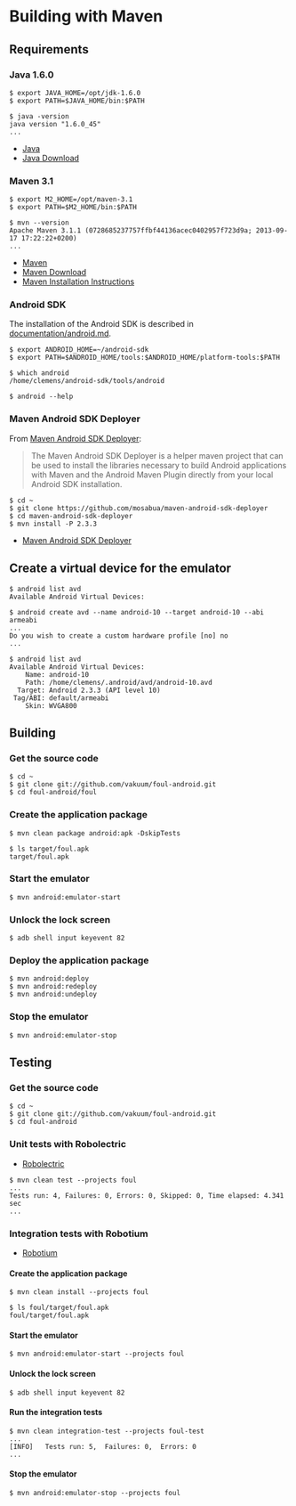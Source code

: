 # Building with Maven

## Requirements

### Java 1.6.0

```
$ export JAVA_HOME=/opt/jdk-1.6.0
$ export PATH=$JAVA_HOME/bin:$PATH

$ java -version
java version "1.6.0_45"
...
```

* [Java](http://www.oracle.com/technetwork/java/)
* [Java Download](http://www.oracle.com/technetwork/java/javase/downloads/)

### Maven 3.1

```
$ export M2_HOME=/opt/maven-3.1
$ export PATH=$M2_HOME/bin:$PATH

$ mvn --version
Apache Maven 3.1.1 (0728685237757ffbf44136acec0402957f723d9a; 2013-09-17 17:22:22+0200)
...
```

* [Maven](https://maven.apache.org/)
* [Maven Download](https://maven.apache.org/download.cgi)
* [Maven Installation Instructions](https://maven.apache.org/download.cgi#Installation_Instructions)

### Android SDK

The installation of the Android SDK is described in [documentation/android.md](android.md).

```
$ export ANDROID_HOME=~/android-sdk
$ export PATH=$ANDROID_HOME/tools:$ANDROID_HOME/platform-tools:$PATH

$ which android
/home/clemens/android-sdk/tools/android

$ android --help
```

### Maven Android SDK Deployer

From [Maven Android SDK Deployer](https://github.com/mosabua/maven-android-sdk-deployer):

> The Maven Android SDK Deployer is a helper maven project that can be used to install the libraries necessary to build Android applications with Maven and the Android Maven Plugin directly from your local Android SDK installation.

```
$ cd ~
$ git clone https://github.com/mosabua/maven-android-sdk-deployer
$ cd maven-android-sdk-deployer
$ mvn install -P 2.3.3
```

* [Maven Android SDK Deployer](https://github.com/mosabua/maven-android-sdk-deployer)

## Create a virtual device for the emulator

```
$ android list avd
Available Android Virtual Devices:

$ android create avd --name android-10 --target android-10 --abi armeabi
...
Do you wish to create a custom hardware profile [no] no
...

$ android list avd
Available Android Virtual Devices:
    Name: android-10
    Path: /home/clemens/.android/avd/android-10.avd
  Target: Android 2.3.3 (API level 10)
 Tag/ABI: default/armeabi
    Skin: WVGA800
```

## Building

### Get the source code

```
$ cd ~
$ git clone git://github.com/vakuum/foul-android.git
$ cd foul-android/foul
```

### Create the application package

```
$ mvn clean package android:apk -DskipTests

$ ls target/foul.apk
target/foul.apk
```

### Start the emulator

```
$ mvn android:emulator-start
```

### Unlock the lock screen

```
$ adb shell input keyevent 82
```

### Deploy the application package

```
$ mvn android:deploy
$ mvn android:redeploy
$ mvn android:undeploy
```

### Stop the emulator

```
$ mvn android:emulator-stop
```

## Testing

### Get the source code

```
$ cd ~
$ git clone git://github.com/vakuum/foul-android.git
$ cd foul-android
```

### Unit tests with Robolectric

* [Robolectric](http://robolectric.org/)

```
$ mvn clean test --projects foul
...
Tests run: 4, Failures: 0, Errors: 0, Skipped: 0, Time elapsed: 4.341 sec
...
```

### Integration tests with Robotium

* [Robotium](https://code.google.com/p/robotium/)

#### Create the application package

```
$ mvn clean install --projects foul

$ ls foul/target/foul.apk
foul/target/foul.apk
```

#### Start the emulator

```
$ mvn android:emulator-start --projects foul
```

#### Unlock the lock screen

```
$ adb shell input keyevent 82
```

#### Run the integration tests

```
$ mvn clean integration-test --projects foul-test
...
[INFO]   Tests run: 5,  Failures: 0,  Errors: 0
...
```

#### Stop the emulator

```
$ mvn android:emulator-stop --projects foul
```
